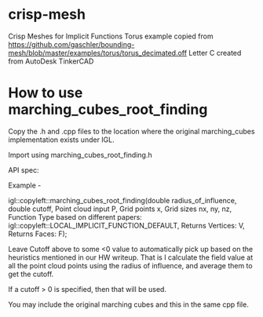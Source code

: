 # crisp-mesh	
Crisp Meshes for Implicit Functions
Torus example copied from https://github.com/gaschler/bounding-mesh/blob/master/examples/torus/torus_decimated.off 
Letter C created from AutoDesk TinkerCAD

# How to use marching_cubes_root_finding

Copy the .h and .cpp files to the location where the original marching_cubes implementation exists under IGL.

Import using marching_cubes_root_finding.h

API spec:

Example -

igl::copyleft::marching_cubes_root_finding(double radius_of_influence, double cutoff, Point cloud input P, Grid points x, Grid sizes nx, ny, nz, Function Type based on different papers: igl::copyleft::LOCAL_IMPLICIT_FUNCTION_DEFAULT, Returns Vertices: V, Returns Faces: F);


Leave Cutoff above to some <0 value to automatically pick up based on the heuristics mentioned in our HW writeup. That is I calculate the field value at all the point cloud points using the radius of influence, and average them to get the cutoff.

If a cutoff > 0 is specified, then that will be used.

You may include the original marching cubes and this in the same cpp file.

